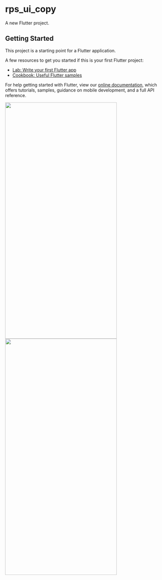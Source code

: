 # rps_ui_copy

A new Flutter project.

## Getting Started

This project is a starting point for a Flutter application.

A few resources to get you started if this is your first Flutter project:

- [Lab: Write your first Flutter app](https://flutter.dev/docs/get-started/codelab)
- [Cookbook: Useful Flutter samples](https://flutter.dev/docs/cookbook)

For help getting started with Flutter, view our
[online documentation](https://flutter.dev/docs), which offers tutorials,
samples, guidance on mobile development, and a full API reference.

<img src="https://user-images.githubusercontent.com/46061345/109376951-226e3a00-78f2-11eb-9465-abf0fbde06a5.jpg" width="360" height="760" />

<img src="https://user-images.githubusercontent.com/46061345/109376955-2732ee00-78f2-11eb-9e35-0bdec6b69148.jpg" width="360" height="760" />


